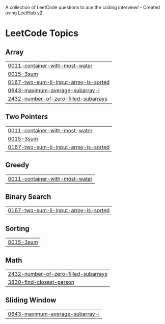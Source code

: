 A collection of LeetCode questions to ace the coding interview! - Created using [LeetHub v2](https://github.com/arunbhardwaj/LeetHub-2.0)
<!---LeetCode Topics Start-->
# LeetCode Topics
## Array
|  |
| ------- |
| [0011-container-with-most-water](https://github.com/dayemm/Leetcode-Solutions/tree/master/0011-container-with-most-water) |
| [0015-3sum](https://github.com/dayemm/Leetcode-Solutions/tree/master/0015-3sum) |
| [0167-two-sum-ii-input-array-is-sorted](https://github.com/dayemm/Leetcode-Solutions/tree/master/0167-two-sum-ii-input-array-is-sorted) |
| [0643-maximum-average-subarray-i](https://github.com/dayemm/Leetcode-Solutions/tree/master/0643-maximum-average-subarray-i) |
| [2432-number-of-zero-filled-subarrays](https://github.com/dayemm/Leetcode-Solutions/tree/master/2432-number-of-zero-filled-subarrays) |
## Two Pointers
|  |
| ------- |
| [0011-container-with-most-water](https://github.com/dayemm/Leetcode-Solutions/tree/master/0011-container-with-most-water) |
| [0015-3sum](https://github.com/dayemm/Leetcode-Solutions/tree/master/0015-3sum) |
| [0167-two-sum-ii-input-array-is-sorted](https://github.com/dayemm/Leetcode-Solutions/tree/master/0167-two-sum-ii-input-array-is-sorted) |
## Greedy
|  |
| ------- |
| [0011-container-with-most-water](https://github.com/dayemm/Leetcode-Solutions/tree/master/0011-container-with-most-water) |
## Binary Search
|  |
| ------- |
| [0167-two-sum-ii-input-array-is-sorted](https://github.com/dayemm/Leetcode-Solutions/tree/master/0167-two-sum-ii-input-array-is-sorted) |
## Sorting
|  |
| ------- |
| [0015-3sum](https://github.com/dayemm/Leetcode-Solutions/tree/master/0015-3sum) |
## Math
|  |
| ------- |
| [2432-number-of-zero-filled-subarrays](https://github.com/dayemm/Leetcode-Solutions/tree/master/2432-number-of-zero-filled-subarrays) |
| [3830-find-closest-person](https://github.com/dayemm/Leetcode-Solutions/tree/master/3830-find-closest-person) |
## Sliding Window
|  |
| ------- |
| [0643-maximum-average-subarray-i](https://github.com/dayemm/Leetcode-Solutions/tree/master/0643-maximum-average-subarray-i) |
<!---LeetCode Topics End-->